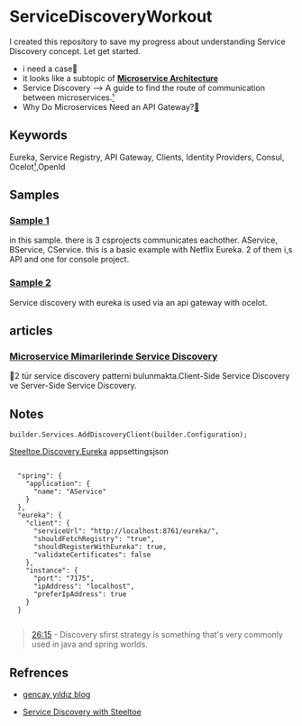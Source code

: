 # ServiceDiscoveryWorkout
I created this repository to save my progress about understanding Service Discovery concept. Let get started.

- i need a case📌
- it looks like a subtopic of **[Microservice Architecture](https://www.edureka.co/blog/interview-questions/microservices-interview-questions/#workingofmicroservices)**
- Service Discovery –> A guide to find the route of communication between microservices.[¹][1]
- Why Do Microservices Need an API Gateway?[🔗][2]
## Keywords
Eureka, Service Registry, API Gateway, Clients, Identity Providers, Consul, Ocelot[¹][1],OpenId
## Samples
### [Sample 1](Samples/yildiz.md) 
in this sample. there is 3 csprojects communicates eachother. AService, BService, CService. this is a basic example with Netflix Eureka. 2 of them i,s API and one for console project. 

<!-- TODO: Commit -->
<!-- TODO: research new example -->
### [Sample 2](Samples/Ocelot.Gateway.Eureka.ServiceDiscovery.Demo-main/README.md)
Service discovery with eureka is used via an api gateway with ocelot. 
<!-- I need an example whic implements also authentication with api gateway and service discovery -->

## articles
### [Microservice Mimarilerinde Service Discovery](https://medium.com/i%CC%87yi-programlama/microservice-mimarilerinde-service-discovery-7a6ebceb1b2a)
📌2 tür service discovery patterni bulunmakta.Client-Side Service Discovery ve Server-Side Service Discovery.


## Notes
`builder.Services.AddDiscoveryClient(builder.Configuration);`

[Steeltoe.Discovery.Eureka](https://www.nuget.org/packages/Steeltoe.Discovery.Eureka/)
appsettingsjson
```

  "spring": {
    "application": {
      "name": "AService"
    }
  },
  "eureka": {
    "client": {
      "serviceUrl": "http://localhost:8761/eureka/",
      "shouldFetchRegistry": "true",
      "shouldRegisterWithEureka": true,
      "validateCertificates": false
    },
    "instance": {
      "port": "7175",
      "ipAddress": "localhost",
      "preferIpAddress": true
    }
  }
  
  ```
 >[26:15](https://docs.microsoft.com/en-us/shows/on-net/service-discovery-with-steeltoe#time=26m15s) - Discovery sfirst strategy is something that's very commonly used in java and spring worlds.

## Refrences
- [gencay yıldız blog](https://www.gencayyildiz.com/blog/netflix-eureka-server-ile-service-discovery/)

- [Service Discovery with Steeltoe](https://docs.microsoft.com/en-us/shows/on-net/service-discovery-with-steeltoe#time%3D04m08s)

[1]: https://docs.microsoft.com/en-us/dotnet/architecture/microservices/multi-container-microservice-net-applications/implement-api-gateways-with-ocelot "Ocelot is a .NET API Gateway. This project is aimed at people using .NET running a micro services / service oriented architecture that need a unified point of entry into their system. However it will work with anything that speaks HTTP and run on any platform that ASP.NET Core supports."
[2]: https://konghq.com/learning-center/api-gateway/why-microservices-need-api-gateway#:~:text=Authentication%2C%20Authorization%2C%20and%20Audit "The API Gateway can perform the authentication itself or use external authentication providers for that task."